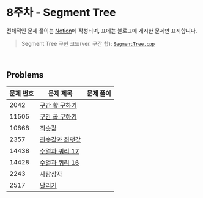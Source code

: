 # 8주차 - Segment Tree
전체적인 문제 풀이는 [Notion](https://ro-el.notion.site/Segment-Tree-34add69c497a43aba77aef5386bc283c)에 작성되며, 표에는 블로그에 게시한 문제만 표시합니다.

> Segment Tree 구현 코드(ver. 구간 합): [`SegmentTree.cpp`](https://github.com/ro-el-c/AlKon_2023-1/blob/main/8%EC%A3%BC%EC%B0%A8/SegmentTree.cpp)

<br>

## Problems

| 문제 번호 | 문제 제목        | 문제 풀이                            |
|-------|---------------------------------------------------|----------------------|
| 2042 | [구간 합 구하기](https://www.acmicpc.net/problem/2042)      |                           |
| 11505 | [구간 곱 구하기](https://www.acmicpc.net/problem/11505)      |                           |
| 10868 | [최솟값](https://www.acmicpc.net/problem/10868)      |                           |
| 2357 | [최솟값과 최댓값](https://www.acmicpc.net/problem/2357)      |                           |
| 14438 | [수열과 쿼리 17](https://www.acmicpc.net/problem/14438)      |                           |
| 14428 | [수열과 쿼리 16](https://www.acmicpc.net/problem/14428)      |                           |
| 2243 | [사탕상자](https://www.acmicpc.net/problem/2243)      |                           |
| 2517 | [달리기](https://www.acmicpc.net/problem/2517)      |                           |

<br>
